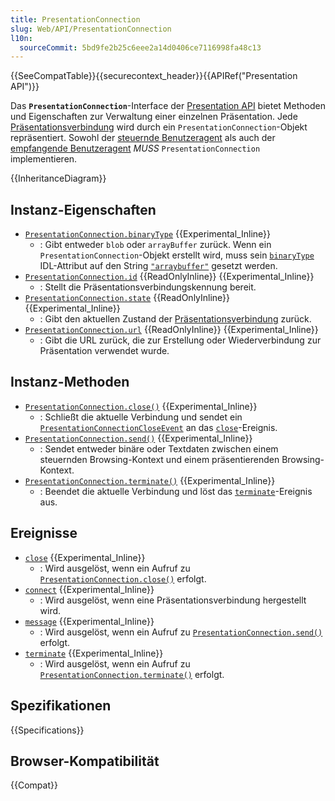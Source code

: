 ```yaml
---
title: PresentationConnection
slug: Web/API/PresentationConnection
l10n:
  sourceCommit: 5bd9fe2b25c6eee2a14d0406ce7116998fa48c13
---
```


{{SeeCompatTable}}{{securecontext_header}}{{APIRef("Presentation API")}}

Das **`PresentationConnection`**-Interface der [Presentation API](/de/docs/Web/API/Presentation_API) bietet Methoden und Eigenschaften zur Verwaltung einer einzelnen Präsentation. Jede [Präsentationsverbindung](https://www.w3.org/TR/presentation-api/#dfn-presentation-connection) wird durch ein `PresentationConnection`-Objekt repräsentiert. Sowohl der [steuernde Benutzeragent](https://www.w3.org/TR/presentation-api/#dfn-controlling-user-agent) als auch der [empfangende Benutzeragent](https://www.w3.org/TR/presentation-api/#dfn-receiving-user-agent) _MUSS_ `PresentationConnection` implementieren.

{{InheritanceDiagram}}

## Instanz-Eigenschaften

- [`PresentationConnection.binaryType`](/de/docs/Web/API/PresentationConnection/binaryType) {{Experimental_Inline}}
  - : Gibt entweder `blob` oder `arrayBuffer` zurück. Wenn ein `PresentationConnection`-Objekt erstellt wird, muss sein [`binaryType`](https://www.w3.org/TR/presentation-api/#idl-def-presentationconnection-binarytype) IDL-Attribut auf den String [`"arraybuffer"`](https://www.w3.org/TR/presentation-api/#dom-binarytype-arraybuffer) gesetzt werden.
- [`PresentationConnection.id`](/de/docs/Web/API/PresentationConnection/id) {{ReadOnlyInline}} {{Experimental_Inline}}
  - : Stellt die Präsentationsverbindungskennung bereit.
- [`PresentationConnection.state`](/de/docs/Web/API/PresentationConnection/state) {{ReadOnlyInline}} {{Experimental_Inline}}
  - : Gibt den aktuellen Zustand der [Präsentationsverbindung](https://www.w3.org/TR/presentation-api/#dfn-presentation-connection) zurück.
- [`PresentationConnection.url`](/de/docs/Web/API/PresentationConnection/url) {{ReadOnlyInline}} {{Experimental_Inline}}
  - : Gibt die URL zurück, die zur Erstellung oder Wiederverbindung zur Präsentation verwendet wurde.

## Instanz-Methoden

- [`PresentationConnection.close()`](/de/docs/Web/API/PresentationConnection/close) {{Experimental_Inline}}
  - : Schließt die aktuelle Verbindung und sendet ein [`PresentationConnectionCloseEvent`](/de/docs/Web/API/PresentationConnectionCloseEvent) an das [`close`](/de/docs/Web/API/PresentationConnection/close)-Ereignis.
- [`PresentationConnection.send()`](/de/docs/Web/API/PresentationConnection/send) {{Experimental_Inline}}
  - : Sendet entweder binäre oder Textdaten zwischen einem steuernden Browsing-Kontext und einem präsentierenden Browsing-Kontext.
- [`PresentationConnection.terminate()`](/de/docs/Web/API/PresentationConnection/terminate) {{Experimental_Inline}}
  - : Beendet die aktuelle Verbindung und löst das [`terminate`](/de/docs/Web/API/PresentationConnection/terminate_event)-Ereignis aus.

## Ereignisse

- [`close`](/de/docs/Web/API/PresentationConnection/close_event) {{Experimental_Inline}}
  - : Wird ausgelöst, wenn ein Aufruf zu [`PresentationConnection.close()`](/de/docs/Web/API/PresentationConnection/close) erfolgt.
- [`connect`](/de/docs/Web/API/PresentationConnection/connect_event) {{Experimental_Inline}}
  - : Wird ausgelöst, wenn eine Präsentationsverbindung hergestellt wird.
- [`message`](/de/docs/Web/API/PresentationConnection/message_event) {{Experimental_Inline}}
  - : Wird ausgelöst, wenn ein Aufruf zu [`PresentationConnection.send()`](/de/docs/Web/API/PresentationConnection/send) erfolgt.
- [`terminate`](/de/docs/Web/API/PresentationConnection/terminate_event) {{Experimental_Inline}}
  - : Wird ausgelöst, wenn ein Aufruf zu [`PresentationConnection.terminate()`](/de/docs/Web/API/PresentationConnection/terminate) erfolgt.

## Spezifikationen

{{Specifications}}

## Browser-Kompatibilität

{{Compat}}
